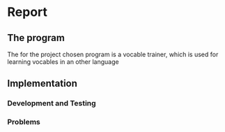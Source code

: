 # Report
## The program
The for the project chosen program is a vocable trainer, which is used for learning vocables in an other language  
## Implementation
### Development and Testing
### Problems
<!--stackedit_data:
eyJoaXN0b3J5IjpbMTE2MTYxNDE0NCwtODI1ODk4NDMsLTM5Mz
A0OTI4Ml19
-->
